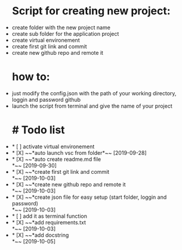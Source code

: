 <p><ul>
<h1>Script for creating new project:</h1>
<li>    create folder with the new project name</li>
<li>    create sub folder for the application project</li>
<li>    create virtual environement</li>
<li>    create first git link and commit</li>
<li>    create new github repo and remote it</li>
</ul></p>

<p><ul>
<h1>how to:</h1>

<li>    just modify the config.json with the path of your working directory, loggin  and password github </li>
<li>    launch the script from terminal and give the name of your project </li>
</ul></p>

<p><ul>
<h1># Todo list</h1>

<li>* [ ] activate virtual environement</li>
<li>* [X] ~~*auto launch vsc from folder*~~ [2019-09-28]</li>
<li>* [X] ~~*auto create readme.md file</li>*~~ [2019-09-30]
<li>* [X] ~~*create first git link and commit</li>*~~ [2019-10-03]
<li>* [X] ~~*create new github repo and remote it</li>*~~ [2019-10-03]
<li>* [X] ~~*create json file for easy setup (start folder, loggin and password)</li>*~~ [2019-10-03]
<li>* [ ] add it as terminal function</li>
<li>* [X] ~~*add requirements.txt</li>*~~ [2019-10-03]
<li>* [X] ~~*add docstring</li>*~~ [2019-10-05]
</ul></p>
